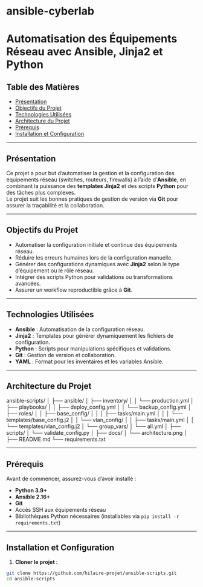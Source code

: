 # ansible-cyberlab


# Automatisation des Équipements Réseau avec Ansible, Jinja2 et Python

## Table des Matières
- [Présentation](#présentation)
- [Objectifs du Projet](#objectifs-du-projet)
- [Technologies Utilisées](#technologies-utilisées)
- [Architecture du Projet](#architecture-du-projet)
- [Prérequis](#prérequis)
- [Installation et Configuration](#installation-et-configuration)

---

## Présentation
Ce projet a pour but d’automatiser la gestion et la configuration des équipements réseau (switches, routeurs, firewalls) à l’aide d’**Ansible**, en combinant la puissance des **templates Jinja2** et des scripts **Python** pour des tâches plus complexes.  
Le projet suit les bonnes pratiques de gestion de version via **Git** pour assurer la traçabilité et la collaboration.

---

## Objectifs du Projet
- Automatiser la configuration initiale et continue des équipements réseau.  
- Réduire les erreurs humaines lors de la configuration manuelle.  
- Générer des configurations dynamiques avec **Jinja2** selon le type d’équipement ou le rôle réseau.  
- Intégrer des scripts Python pour validations ou transformations avancées.  
- Assurer un workflow reproductible grâce à **Git**.

---

## Technologies Utilisées
- **Ansible** : Automatisation de la configuration réseau.  
- **Jinja2** : Templates pour générer dynamiquement les fichiers de configuration.  
- **Python** : Scripts pour manipulations spécifiques et validations.  
- **Git** : Gestion de version et collaboration.  
- **YAML** : Format pour les inventaires et les variables Ansible.

---

## Architecture du Projet

ansible-scripts/
│
├── ansible/
│ ├── inventory/
│ │ └── production.yml
│ ├── playbooks/
│ │ ├── deploy_config.yml
│ │ └── backup_config.yml
│ ├── roles/
│ │ ├── base_config/
│ │ │ ├── tasks/main.yml
│ │ │ └── templates/base_config.j2
│ │ └── vlan_config/
│ │ ├── tasks/main.yml
│ │ └── templates/vlan_config.j2
│ └── group_vars/
│ └── all.yml
│
├── scripts/
│ └── validate_config.py
│
├── docs/
│ └── architecture.png
│
├── README.md
└── requirements.txt


---

## Prérequis
Avant de commencer, assurez-vous d’avoir installé :
- **Python 3.9+**
- **Ansible 2.16+**
- **Git**
- Accès SSH aux équipements réseau
- Bibliothèques Python nécessaires (installables via `pip install -r requirements.txt`)

---

## Installation et Configuration

1. **Cloner le projet :**
```bash
git clone https://github.com/hilaire-projet/ansible-scripts.git
cd ansible-scripts




